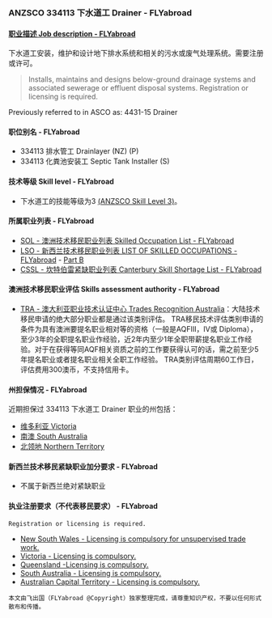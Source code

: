 ### ANZSCO 334113 下水道工 Drainer - FLYabroad ###

####  [职业描述 Job description - FLYabroad](http://www.flyabroadvisa.com/anzsco/3341.html#334113)

下水道工安装，维护和设计地下排水系统和相关的污水或废气处理系统。需要注册或许可。

> Installs, maintains and designs below-ground drainage systems and associated sewerage or effluent disposal systems. Registration or licensing is required.

Previously referred to in ASCO as:
4431-15 Drainer

#### 职位别名 - FLYabroad
 
- 334113	 排水管工 Drainlayer (NZ) (P)
- 334113 化粪池安装工 Septic Tank Installer (S)

#### 技术等级 Skill level - FLYabroad

- 下水道工的技能等级为3 [(ANZSCO Skill Level 3)](http://www.flyabroadvisa.com/anzsco/)。

#### 所属职业列表 - FLYabroad

- [SOL - 澳洲技术移民职业列表 Skilled Occupation List - FLYabroad](http://www.flyabroadvisa.com/sol/)
- [LSO - 新西兰技术移民职业列表 LIST OF SKILLED OCCUPATIONS - FLYabroad](http://nz.flyabroadvisa.com/lso/) - [Part B](partb)
- [CSSL - 坎特伯雷紧缺职业列表 Canterbury Skill Shortage List - FLYabroad](http://nz.flyabroadvisa.com/work-residence/cssl.html)

#### 澳洲技术移民职业评估 Skills assessment authority - FLYabroad

- [TRA - 澳大利亚职业技术认证中心 Trades Recognition Australia](http://www.flyabroadvisa.com/ass/tra.html)：大陆技术移民申请的绝大部分职业都是通过该类别评估。
TRA移民技术评估类别申请的条件为具有澳洲要提名职业相对等的资格（一般是AQFIII，IV或 Diploma），至少3年的全职提名职业作经验，近2年内至少1年全职带薪提名职业工作经验。对于在获得等同AQF相关资质之前的工作要获得认可的话，需之前至少5年提名职业或者提名职业相关全职工作经验。
TRA类别评估周期60工作日，评估费用300澳币，不支持信用卡。

#### 州担保情况 - FLYabroad

近期担保过 334113 下水道工 Drainer  职业的州包括：

- [维多利亚 Victoria](http://www.flyabroadvisa.com/zdb/vic.html)
- [南澳 South Australia](http://www.flyabroadvisa.com/zdb/sa.html)
- [北领地 Northern Territory](http://www.flyabroadvisa.com/zdb/nt.html)

#### 新西兰技术移民紧缺职业加分要求 - FLYabroad

- 不属于新西兰绝对紧缺职业

#### 执业注册要求（不代表移民要求） - FLYabroad

    Registration or licensing is required.

- [New South Wales - Licensing is compulsory for unsupervised trade work.](http://www.fairtrading.nsw.gov.au/)
- [Victoria - Licensing is compulsory.](http://www.buildingcommission.com.au/)
- [Queensland -Licensing is compulsory.](http://www.qbcc.qld.gov.au/Pages/default.aspx)
- [South Australia - Licensing is compulsory.](http://www.ocba.sa.gov.au/)
- [Australian Capital Territory - Licensing is compulsory.](http://www.actpla.act.gov.au/)

`本文由飞出国（FLYabroad @Copyright）独家整理完成，请尊重知识产权，不要以任何形式散布和传播。`